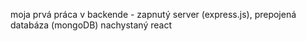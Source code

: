 moja prvá práca v backende - zapnutý server (express.js), prepojená databáza (mongoDB)
nachystaný react
